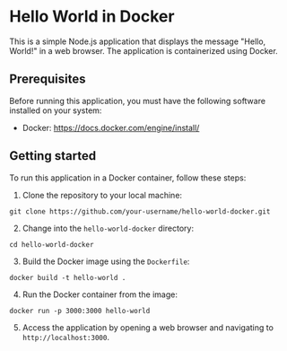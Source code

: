 # Hello World in Docker

This is a simple Node.js application that displays the message "Hello, World!" in a web browser. The application is containerized using Docker.

## Prerequisites

Before running this application, you must have the following software installed on your system:

- Docker: https://docs.docker.com/engine/install/

## Getting started

To run this application in a Docker container, follow these steps:

1. Clone the repository to your local machine:
~~~
git clone https://github.com/your-username/hello-world-docker.git
~~~

2. Change into the `hello-world-docker` directory:
~~~
cd hello-world-docker
~~~

3. Build the Docker image using the `Dockerfile`:
~~~
docker build -t hello-world .
~~~

4. Run the Docker container from the image:
~~~
docker run -p 3000:3000 hello-world
~~~

5. Access the application by opening a web browser and navigating to `http://localhost:3000`.


